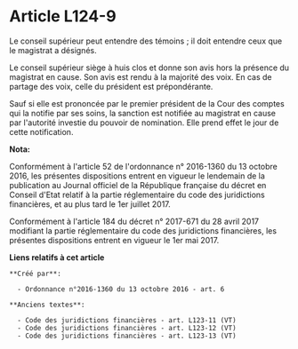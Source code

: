# Article L124-9

Le conseil supérieur peut entendre des témoins ; il doit entendre ceux que le magistrat a désignés.

Le conseil supérieur siège à huis clos et donne son avis hors la présence du magistrat en cause. Son avis est rendu à la
majorité des voix. En cas de partage des voix, celle du président est prépondérante.

Sauf si elle est prononcée par le premier président de la Cour des comptes qui la notifie par ses soins, la sanction est
notifiée au magistrat en cause par l'autorité investie du pouvoir de nomination. Elle prend effet le jour de cette
notification.

**Nota:**

Conformément à l'article 52 de l'ordonnance n° 2016-1360 du 13 octobre 2016, les présentes dispositions entrent en vigueur le
lendemain de la publication au Journal officiel de la République française du décret en Conseil d'Etat relatif à la partie
réglementaire du code des juridictions financières, et au plus tard le 1er juillet 2017.

Conformément à l'article 184 du décret n° 2017-671 du 28 avril 2017 modifiant la partie réglementaire du code des
juridictions financières, les présentes dispositions entrent en vigueur le 1er mai 2017.

**Liens relatifs à cet article**

	**Créé par**:

	  - Ordonnance n°2016-1360 du 13 octobre 2016 - art. 6

	**Anciens textes**:

	  - Code des juridictions financières - art. L123-11 (VT)
	  - Code des juridictions financières - art. L123-12 (VT)
	  - Code des juridictions financières - art. L123-13 (VT)
